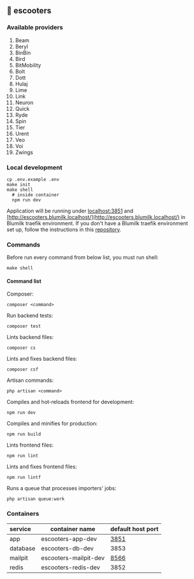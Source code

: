 ## 🛴 escooters
### Available providers

1. Beam
1. Beryl
1. BinBin
1. Bird
1. BitMobility
1. Bolt
1. Dott
1. Hulaj
1. Lime
1. Link
1. Neuron
1. Quick
1. Ryde
1. Spin
1. Tier
1. Urent
1. Veo
1. Voi
1. Zwings

### Local development
```
cp .env.example .env
make init
make shell
  # inside container
  npm run dev
```
Application will be running under [localhost:3851](localhost:3851) and [http://escooters.blumilk.localhost/](http://escooters.blumilk.localhost/) in Blumilk traefik environment. If you don't have a Blumilk traefik environment set up, follow the instructions in this [repository](https://github.com/blumilksoftware/environment).


### Commands
Before run every command from below list, you must run shell:
```
make shell
```
#### Command list
Composer:
```
composer <command>
```
Run backend tests:
```
composer test
```
Lints backend files:
```
composer cs
```
Lints and fixes backend files:
```
composer csf
```
Artisan commands:
```
php artisan <command>
```
Compiles and hot-reloads frontend for development:
```
npm run dev
```
Compiles and minifies for production:
```
npm run build
```
Lints frontend files:
```
npm run lint
```
Lints and fixes frontend files:
```
npm run lintf
```
Runs a queue that processes importers' jobs:
```
php artisan queue:work
```

### Containers

| service  | container name               | default host port             |
|:---------|------------------------------|-------------------------------|
| app      | escooters-app-dev     | [3851](http://localhost:3851) |
| database | escooters-db-dev      | 3853                          |
| mailpit  | escooters-mailpit-dev | [8566](http://localhost:3856) |
| redis    | escooters-redis-dev   | 3852                          |

